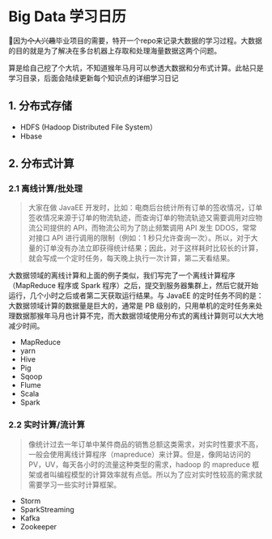 # Big Data 学习日历
因为~~个人兴趣~~毕业项目的需要，特开一个repo来记录大数据的学习过程。大数据的目的就是为了解决在多台机器上存取和处理海量数据这两个问题。

算是给自己挖了个大坑，不知道猴年马月可以参透大数据和分布式计算。此帖只是学习目录，后面会陆续更新每个知识点的详细学习日记

## 1. 分布式存储
* HDFS (Hadoop Distributed File System）
* Hbase

## 2. 分布式计算
### 2.1 离线计算/批处理
>大家在做 JavaEE 开发时，比如：电商后台统计所有订单的签收情况，订单签收情况来源于订单的物流轨迹，而查询订单的物流轨迹又需要调用对应物流公司提供的 API，而物流公司为了防止频繁调用 API 发生 DDOS，常常对接口 API 进行调用的限制（例如：1 秒只允许查询一次）。所以，对于大量的订单没有办法立即获得统计结果；因此，对于这样耗时比较长的计算，就会写成一个定时任务，每天晚上执行一次计算，第二天看结果。

大数据领域的离线计算和上面的例子类似，我们写完了一个离线计算程序（MapReduce 程序或 Spark 程序）之后，提交到服务器集群上，然后它就开始运行，几个小时之后或者第二天获取运行结果。与 JavaEE 的定时任务不同的是：大数据领域计算的数据量是巨大的，通常是 PB 级别的，只用单机的定时任务来处理数据那猴年马月也计算不完，而大数据领域使用分布式的离线计算则可以大大地减少时间。
* MapReduce
* yarn
* Hive
* Pig
* Sqoop
* Flume
* Scala
* Spark
### 2.2 实时计算/流计算  
>像统计过去一年订单中某件商品的销售总额这类需求，对实时性要求不高，一般会使用离线计算程序（mapreduce）来计算。但是，像网站访问的 PV，UV，每天各小时的流量这种类型的需求，hadoop 的 mapreduce 框架或者叫编程模型的计算效率就有点低。所以为了应对实时性较高的需求就需要学习一些实时计算框架。
* Storm
* SparkStreaming
* Kafka
* Zookeeper
  